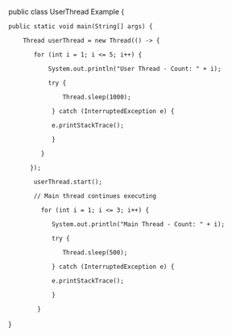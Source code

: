 public class UserThread Example {

    public static void main(String[] args) {

        Thread userThread = new Thread(() -> {

           for (int i = 1; i <= 5; i++) {

               System.out.println("User Thread - Count: " + i);

               try {

                   Thread.sleep(1000);

                } catch (InterruptedException e) {

                e.printStackTrace();

                }

             }

          });

           userThread.start();

           // Main thread continues executing

             for (int i = 1; i <= 3; i++) {

                System.out.println("Main Thread - Count: " + i);

                try {

                   Thread.sleep(500);

                } catch (InterruptedException e) {

                e.printStackTrace();

                }

            }

}
